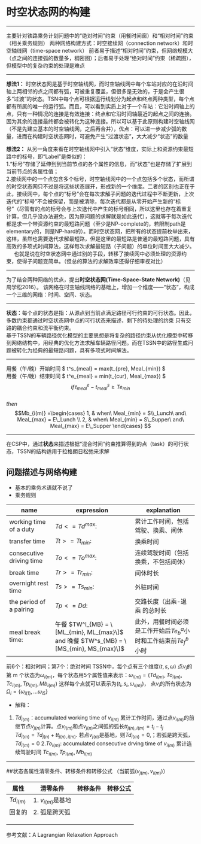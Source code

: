 # 时空状态网的构建  
----  

主要针对铁路乘务计划问题中的“绝对时间”约束（用餐时间窗）和“相对时间”约束（相关乘务规则）
两种网络构建方式：时空接续网（connection network）和时空轴线网（time-space network）
前者易于描述“相对时间”约束，但网络规模大（点之间的连接弧的数量多，稠密图）；后者易于处理“绝对时间”约束（稀疏图），但模型中的复杂约束的处理是难点  

----

**想法1：** 时空状态网是基于时空轴线网，而时空轴线网中每个车站对应的在沿时间轴上两相邻的点之间都有弧，可被重复覆盖，但很多是无效的，于是会产生很多“过渡”的状态。TSN中每个点可根据运行线划分为起点和终点两种类型，每个点都有所属的唯一的运行弧。而且，可以看到实质上对于一个车站：它沿时间轴上的点，只有一种情况的连接是有效连接：终点和它沿时间轴最近的起点之间的连接。因为其余的连接最终都会被转化为这种连接。所以可以基于此原则构建时空轴线网（不是先建立基本的时空轴线网，之后再合并），优点：可以进一步减少弧的数量，进而在构建时空状态网时，可避免产生“过渡状态”，大大减少“状态”的数量  

**想法2：** 从另一角度来看在时空轴线网中引入“状态”维度，实际上和资源约束最短路中的标号，即“Label”是类似的：  
1.“标号”存储了延伸到到当前节点的各个属性的信息，而“状态”也是存储了扩展到当前节点的各属性值；  
2.接续网中的一个点包含多个标号，时空轴线网中的一个点包括多个状态，而所谓的时空状态网只不过是将这些状态展开，形成新的一个维度。二者的区别也正在于此，接续网中，每个点的“标号”会在每次求解子问题的迭代过程中不断更新，上次迭代的“标号”不会被保留，而是被清除，每次迭代都是从零开始产生新的“标号”（尽管有的点的标号会与上次迭代中产生的标号相同，所以这里也存在着重复计算，但几乎没办法避免，因为原问题的求解就是如此迭代），这就等于每次迭代都是求一个带资源约束的最短路问题（至少是NP-complete的，若限制path是elementary的，则是NP-hard的）。而时空状态网，把所有的状态提前枚举出来，这样，虽然也需要迭代求解最短路，但是这里的最短路是普通的最短路问题，具有高效的多项式时间算法，这样每次求解最短路（子问题）的单位时间变大大减少。  
$\quad$ 也就是说在时空状态网中通过别的手段，转移了接续网中必须处理的资源约束，使得子问题变简单。（但总的算法的求解效率还得仔细审视对比）  

----
为了结合两种网络的优点，提出**时空状态网(Time-Space-State Network)**（见周学松2016）。
该网络在时空轴线网络的基础上，增加一个维度——“状态”，构成一个三维的网络：时间、空间、状态。
***
**状态**：每个点的状态是指：从源点到当前点满足路径可行约束的可行状态。因此，多数约束都通过时空状态网中点的可行状态来描述，剩下的待处理的约束
只有交路的耦合约束和流平衡约束。  
基于TSSN的车辆路径优化模型的主要思想是将复杂的路径约束从优化模型中转移到网络结构中，用经典的优化方法求解车辆路径问题。而在TSSN中的路径生成问题被转化为经典的最短路问题，具有多项式时间解法。 

---
用餐（午/晚）开始时间 $ t^s_{meal} = max(t_{pre}, Meal_{min}) $  
用餐（午/晚）结束时间 $ t^e_{meal} = min(t_{cur}, Meal_{max}) $  
$$if \, t^e_{meal} - t^s_{meal} \geq Te_{min}$$  
$then$  
$$Mb_{i(m)} =\begin{cases}
1, & when\ Meal_{min} = S\\_Lunch\ and\ Meal_{max} = E\_Lunch \\      
2, & when\ Meal_{min} = S\_Supper\ and\ Meal_{max} = E\_Supper
\end{cases}
  $$  

***
在CSP中，通过**状态**来描述根据“混合时间”约束推算得到的点（task）的可行状态，TSSN的结构适用于拉格朗日松弛来求解
## 问题描述与网络构建  
- 基本的乘务术语就不说了
- 乘务规则  

name                      |expression     |explanation
--------------------------|---------------|-------------
 working time of a duty   | $Td <= Td^{max}$:| 累计工作时间，包括驾驶、换乘、间休
 transfer time            | $Tt >= Tt_{min}$:| 换乘时间
 consecutive driving time | $To <= To^{max}$:| 连续驾驶时间（包括换乘，不包括间休）
 break time               | $Tr >= Tr_{min}$:| 间休时长
 overnight rest time      | $Ts >= Ts_{min}$:| 外驻时间
 the period of a pairing  | $Tp <= Dd$:      | 交路长度（出乘-退乘 的总时长
 meal break time:         | 午餐 $TW^l_{MB} = \[ML_{min}, ML_{max}\]$ and     晚餐 $TW^s_{MB} = \[MS_{min}, MS_{max}\]$ | 此外，用餐时间必须是工作开始后$Te^a_b$小时和工作结束前$Te^b_f$ 小时

前6个：相对时间；第7个：绝对时间
TSSN中，每个点有三个维度$(t,s,\omega)$
点$v_i$的第 m 个状态为$\omega_{i(m)}$，每个状态用5个属性值来表示：$\omega_{i(m)} = (Td_{i(m)},To_{i(m)},Tc_{i(m)},Tp_{i(m)},Mb_{i(m)})$
这样每个点就可以表示为$(t_i,s_i,\omega_{i(m)})$， 点$v_i$的所有状态为$\Omega_i = \{\omega_{i(1)},...\omega_{i{5}}\}$
- 解释：
1. $Td_{i(m)}$：accumulated working time of $v_{i(m)}$  累计工作时间，通过点$v_{i(m)}$的前继节点$v_{j(n)}$计算。点$v_{i(m)}$和点$v_{j(n)}$之间弧的弧长$tt_{j(n),i(m)} = t_i - t_j$  
$Td_{i(m)} = Td_{j(n)} + tt_{j(n),i(m)}$. 若点$v_{j(n)}$是基地，则$Td_{i(m)} = 0$,；若弧是跨天弧，$Td_{i(m)} = 0$
2.$To_{i(m)}$: accumulated consecutive drving time of $v_{i(m)}$ 累计连续驾驶时间
$Tc_{i(m)},Tp_{i(m)},Mb_{i(m)}$


------  

##状态各属性清零条件、转移条件和转移公式 （当前弧($v_{j(m)},v_{i(m)}$)） 

 属性            |  清零条件               | 转移条件| 转移公式
----------------|-------------------------| ------- |-------       
$Td_{i(m)}$     | 1. $v_{i(m)}$是基地     |          |
 回复的          | 2. 弧是跨天弧           |          |   
                |                        |          |
                |                        |          |
                |                        |          |
  

参考文献：A Lagrangian Relaxation Approach 
